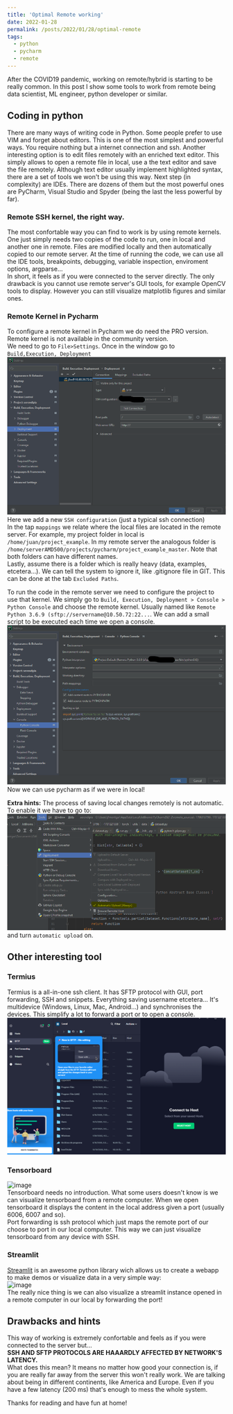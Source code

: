 ```yaml
---
title: 'Optimal Remote working'
date: 2022-01-28
permalink: /posts/2022/01/28/optimal-remote
tags:
  - python  
  - pycharm  
  - remote
---
```

After the COVID19 pandemic, working on remote/hybrid is starting to be really common. In this post I show some tools to work from remote being data scientist, ML engineer, python developer 
or similar.  

## Coding in python  
There are many ways of writing code in Python. Some people prefer to use VIM and forget about editors. This is one of the most simplest and powerful ways. You require nothing 
but a internet connection and ssh. Another interesting option is to edit files remotely with an enriched text editor. This simply allows to open a remote file in local,
use a the text editor and save the file remotely. Although text editor usually implement highlighted syntax, there are a set of tools we won't be using this way. Next step 
(in complexity) are IDEs. There are dozens of them but the most powerful ones are PyCharm, Visual Studio and Spyder (being the last the less powerful by far).  

### Remote SSH kernel, the right way.  
The most confortable way you can find to work is by using remote kernels.  
One just simply needs two copies of the code to run, one in local and another one in remote. Files are modified locally and then automatically copied to our remote server.
At the time of running the code, we can use all the IDE tools, breakpoints, debugging, variable inspection, enviroment options, argparse...  
In short, it feels as if you were connected to the server directly. The only drawback is you cannot use remote server's GUI tools, for example OpenCV tools to display. However you can
still visualize matplotlib figures and similar ones.  
### Remote Kernel in Pycharm  
To configure a remote kernel in Pycharm we do need the PRO version. Remote kernel is not available in the community version.  
We need to go to `File>Settings`. Once in the window go to `Build,Execution, Deployment`
![](/images/deployment.png)  
Here we add a new `SSH configuration` (just a typical ssh connection)  
In the tap `mappings` we relate where the local files are located in the remote server. For example, my project folder in local is `/home/juan/project_example`. In my remote server the analogous folder is `/home/serverAMD500/projects/pycharm/project_example_master`. Note that both folders can have different names.  
Lastly, assume there is a folder which is really heavy (data, examples, etcetera...). We can tell the system to ignore it, like .gitignore file in GIT. This can be done at the tab `Excluded Paths`.  

To run the code in the remote server we need to configure the project to use that kernel. We simply go to `Build, Execution, Deployment > Console > Python Console` and choose the remote kernel. Usually named like `Remote Python 3.6.9 (sftp://servername@10.50.72:22...`. We can add a small script to be executed each time we open a console.  
![](/images/remote_console.png)  
Now we can use pycharm as if we were in local!  

**Extra hints:** The process of saving local changes remotely is not automatic. To enable it we have to go to:  
![](/images/automatic_upload.png)  
and turn `automatic upload` on.  

## Other interesting tool  
### Termius  
Termius is a all-in-one ssh client. It has SFTP protocol with GUI, port forwarding, SSH and snippets. Everything saving username etcetera... It's multidevice (Windows, Linux, Mac, Android...) and synchronises the devices. This simplify a lot to forward a port or to open a console.  
![](/images/termius.png)  

### Tensorboard  
![image](https://user-images.githubusercontent.com/32466310/151636323-451f59c3-5cd0-410f-9d69-74e3aa9c283f.png)  
Tensorboard needs no introduction. What some users doesn't know is we can visualize tensorboard from a remote computer. When we open tensorboard it displays the content in the local address given a port (usually 6006, 6007 and so).  
Port forwarding is ssh protocol which just maps the remote port of our choose to port in our local computer. This way we can just visualize tensorboard from any device with SSH.  

### Streamlit  
[Streamlit](https://streamlit.io/) is an awesome python library wich allows us to create a webapp to make demos or visualize data in a very simple way:  
![image](https://user-images.githubusercontent.com/32466310/151636575-bb9ef9de-de2f-402f-882b-653d8e7ad8ae.png)  
The really nice thing is we can also visualize a streamlit instance opened in a remote computer in our local by forwarding the port!  

## Drawbacks and hints  
This way of working is extremely confortable and feels as if you were connected to the server but...  
**SSH AND SFTP PROTOCOLS ARE HAAARDLY AFFECTED BY NETWORK'S LATENCY.**  
What does this mean? It means no matter how good your connection is, if you are really far away from the server this won't really work. We are talking about being in different continents, like America and Europe. Even if you have a few latency (200 ms) that's enough to mess the whole system.  

Thanks for reading and have fun at home!  

